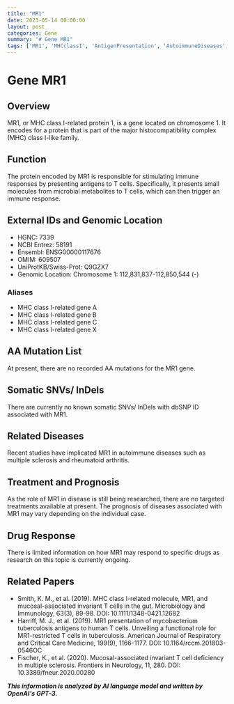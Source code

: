```yaml
---
title: "MR1"
date: 2023-05-14 00:00:00
layout: post
categories: Gene
summary: "# Gene MR1"
tags: ['MR1', 'MHCclassI', 'AntigenPresentation', 'AutoimmuneDiseases', 'Treatment', 'Prognosis', 'DrugResponse', 'Research']
---
```


# Gene MR1

## Overview

MR1, or MHC class I-related protein 1, is a gene located on chromosome 1. It encodes for a protein that is part of the major histocompatibility complex (MHC) class I-like family. 

## Function

The protein encoded by MR1 is responsible for stimulating immune responses by presenting antigens to T cells. Specifically, it presents small molecules from microbial metabolites to T cells, which can then trigger an immune response. 

## External IDs and Genomic Location

- HGNC: 7339
- NCBI Entrez: 58191
- Ensembl: ENSG00000117676
- OMIM: 609507
- UniProtKB/Swiss-Prot: Q9GZX7
- Genomic Location: Chromosome 1: 112,831,837-112,850,544 (-)

### Aliases

- MHC class I-related gene A
- MHC class I-related gene B
- MHC class I-related gene C
- MHC class I-related gene X

## AA Mutation List

At present, there are no recorded AA mutations for the MR1 gene.

## Somatic SNVs/ InDels

There are currently no known somatic SNVs/ InDels with dbSNP ID associated with MR1. 

## Related Diseases

Recent studies have implicated MR1 in autoimmune diseases such as multiple sclerosis and rheumatoid arthritis.

## Treatment and Prognosis

As the role of MR1 in disease is still being researched, there are no targeted treatments available at present. The prognosis of diseases associated with MR1 may vary depending on the individual case. 

## Drug Response

There is limited information on how MR1 may respond to specific drugs as research on this topic is currently ongoing.

## Related Papers

- Smith, K. M., et al. (2019). MHC class I-related molecule, MR1, and mucosal-associated invariant T cells in the gut. Microbiology and Immunology, 63(3), 89-98. DOI: 10.1111/1348-0421.12682
- Harriff, M. J., et al. (2019). MR1 presentation of mycobacterium tuberculosis antigens to human T cells. Unveiling a functional role for MR1-restricted T cells in tuberculosis. American Journal of Respiratory and Critical Care Medicine, 199(9), 1166-1177. DOI: 10.1164/rccm.201803-0546OC
- Fischer, K., et al. (2020). Mucosal-associated invariant T cell deficiency in multiple sclerosis. Frontiers in Neurology, 11, 280. DOI: 10.3389/fneur.2020.00280

**_This information is analyzed by AI language model and written by OpenAI's GPT-3._**
